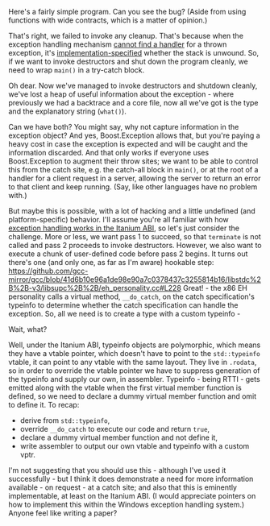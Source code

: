 Here's a fairly simple program. Can you see the bug? (Aside from using functions with wide contracts, which is a matter of opinion.)

That's right, we failed to invoke any cleanup. That's because when the exception handling mechanism 
[cannot find a handler](https://timsong-cpp.github.io/cppwp/n4659/except.terminate#1.2) for a thrown exception, it's 
[implementation-specified](https://timsong-cpp.github.io/cppwp/n4659/except.terminate#2) whether the stack is unwound. So, if we want to
invoke destructors and shut down the program cleanly, we need to wrap `main()` in a try-catch block.

Oh dear. Now we've managed to invoke destructors and shutdown cleanly, we've lost a heap of useful information about the exception - 
where previously we had a backtrace and a core file, now all we've got is the type and the explanatory string (`what()`).

Can we have both? You might say, why not capture information in the exception object? And yes, Boost.Exception allows that, but you're
paying a heavy cost in case the exception is expected and will be caught and the information discarded. And that only works if everyone 
uses Boost.Exception to augment their throw sites; we want to be able to control this from the catch site, e.g. the catch-all block in
`main()`, or at the root of a handler for a client request in a server, allowing the server to return an error to that client and keep 
running. (Say, like other languages have no problem with.)

But maybe this is possible, with a lot of hacking and a little undefined (and platform-specific) behavior. I'll assume you're all
familiar with how [exception handling works in the Itanium ABI](http://refspecs.linuxbase.org/abi-eh-1.21.html#imp-catch), so let's 
just consider the challenge. More or less, we want pass 1 to succeed, so that `terminate` is not called and pass 2 proceeds to invoke 
destructors. However, we also want to execute a chunk of user-defined code before pass 2 begins. It turns out there's one (and only 
one, as far as I'm aware) hookable step:
https://github.com/gcc-mirror/gcc/blob/41d6b10e96a1de98e90a7c0378437c3255814b16/libstdc%2B%2B-v3/libsupc%2B%2B/eh_personality.cc#L228
Great! - the x86 EH personality calls a virtual method, `__do_catch`, on the catch specification's typeinfo to determine whether the 
catch specification can handle the exception. So, all we need is to create a type with a custom typeinfo -

Wait, what?

Well, under the Itanium ABI, typeinfo objects are polymorphic, which means they have a vtable pointer, which doesn't have to point to 
the `std::typeinfo` vtable, it can point to any vtable with the same layout. They live in `.rodata`, so in order to override the vtable 
pointer we have to suppress generation of the typeinfo and supply our own, in assembler. Typeinfo - being RTTI - gets emitted along 
with the vtable when the first virtual member function is defined, so we need to declare a dummy virtual member function and omit to 
define it. To recap:
* derive from `std::typeinfo`,
* override `__do_catch` to execute our code and return `true`,
* declare a dummy virtual member function and not define it,
* write assembler to output our own vtable and typeinfo with a custom vptr.

I'm not suggesting that you should use this - although I've used it successfully - but I think it does demonstrate a need for more 
information available - on request - at a catch site; and also that this is eminently implementable, at least on the Itanium ABI. 
(I would appreciate pointers on how to implement this within the Windows exception handling system.) Anyone feel like writing a paper?